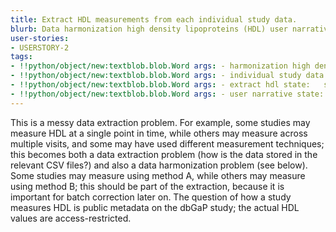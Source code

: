 ```yaml
---
title: Extract HDL measurements from each individual study data.
blurb: Data harmonization high density lipoproteins (HDL) user narrative.
user-stories:
- USERSTORY-2
tags:
- !!python/object/new:textblob.blob.Word args: - harmonization high density lipoproteins state:   string: harmonization high density lipoproteins   pos_tag: null
- !!python/object/new:textblob.blob.Word args: - individual study data state:   string: individual study data   pos_tag: null
- !!python/object/new:textblob.blob.Word args: - extract hdl state:   string: extract hdl   pos_tag: null
- !!python/object/new:textblob.blob.Word args: - user narrative state:   string: user narrative   pos_tag: null
---
```

This is a messy data extraction problem. For example, some studies may measure HDL at a single point in time, while others may measure across multiple visits, and some may have used different measurement techniques; this becomes both a data extraction problem (how is the data stored in the relevant CSV files?) and also a data harmonization problem (see below). Some studies may measure using method A, while others may measure using method B; this should be part of the extraction, because it is important for batch correction later on. The question of how a study measures HDL is public metadata on the dbGaP study; the actual HDL values are access-restricted.